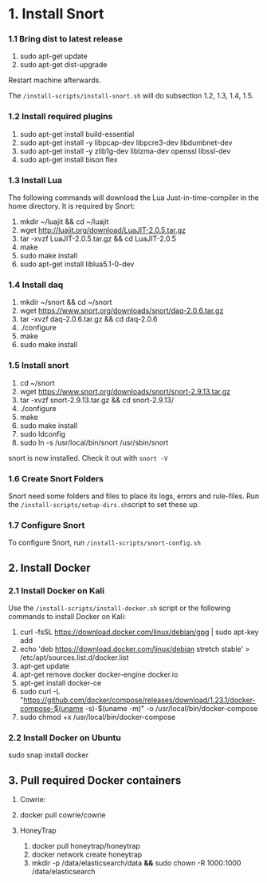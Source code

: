 # 1. Install Snort

### 1.1 Bring dist to latest release

1. sudo apt-get update
2. sudo apt-get dist-upgrade

Restart machine afterwards.

The `/install-scripts/install-snort.sh` will do subsection 1.2, 1.3, 1.4, 1.5.

### 1.2 Install required plugins

1. sudo apt-get install build-essential
2. sudo apt-get install -y libpcap-dev libpcre3-dev libdumbnet-dev
3. sudo apt-get install -y zlib1g-dev liblzma-dev openssl libssl-dev
4. sudo apt-get install bison flex

### 1.3 Install Lua

The following commands will download the Lua Just-in-time-compiler in the home directory. It is required by Snort:

1. mkdir ~/luajit && cd  ~/luajit
2. wget http://luajit.org/download/LuaJIT-2.0.5.tar.gz
3. tar -xvzf LuaJIT-2.0.5.tar.gz && cd LuaJIT-2.0.5
4. make
5. sudo make install
6. sudo apt-get install liblua5.1-0-dev


### 1.4 Install daq

1. mkdir ~/snort && cd ~/snort
2. wget https://www.snort.org/downloads/snort/daq-2.0.6.tar.gz
3. tar -xvzf daq-2.0.6.tar.gz && cd daq-2.0.6
4. ./configure
5. make
6. sudo make install

### 1.5 Install snort

1. cd ~/snort
2. wget https://www.snort.org/downloads/snort/snort-2.9.13.tar.gz
3. tar -xvzf snort-2.9.13.tar.gz && cd snort-2.9.13/
4. ./configure
5. make
6. sudo make install
7. sudo ldconfig
8. sudo ln -s /usr/local/bin/snort /usr/sbin/snort

snort is now installed. Check it out with `snort -V`

### 1.6 Create Snort Folders
Snort need some folders and files to place its logs, errors and rule-files. Run the `/install-scripts/setup-dirs.sh`script to set these up.

### 1.7 Configure Snort
To configure Snort, run `/install-scripts/snort-config.sh`

## 2. Install Docker
### 2.1 Install Docker on Kali

Use the `/install-scripts/install-docker.sh` script or the following commands to install Docker on Kali:

1. curl -fsSL https://download.docker.com/linux/debian/gpg | sudo apt-key add
2. echo 'deb https://download.docker.com/linux/debian stretch stable' > /etc/apt/sources.list.d/docker.list
3. apt-get update
4. apt-get remove docker docker-engine docker.io
5. apt-get install docker-ce
6. sudo curl -L "https://github.com/docker/compose/releases/download/1.23.1/docker-compose-$(uname -s)-$(uname -m)" -o /usr/local/bin/docker-compose
7. sudo chmod +x /usr/local/bin/docker-compose 



### 2.2 Install Docker on Ubuntu

sudo snap install docker



## 3. Pull required Docker containers

1. Cowrie:
  1. docker pull cowrie/cowrie
   
2. HoneyTrap
   1. docker pull honeytrap/honeytrap
   2. docker network create honeytrap
   3. mkdir -p /data/elasticsearch/data **&&** sudo chown -R 1000:1000 /data/elasticsearch
